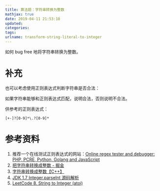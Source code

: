 ```yaml
---
title: 算法题：字符串转换为整数
mathjax: true
date: 2019-04-11 21:53:18
updated:
categories:
tags:
urlname: transform-string-literal-to-integer
---
```


如何 bug free 地将字符串转换为整数。

<!-- more -->





# 补充

也可以考虑使用正则表达式判断字符串是否合法：

如果字符串能够和正则表达式匹配，说明合法，否则说明不合法。

供参考的正则表达式：

```
[+-]?[0-9]*\.?[0-9]*
```



# 参考资料

1. 推荐一个在线测试正则表达式的网站：[Online regex tester and debugger: PHP, PCRE, Python, Golang and JavaScript](https://regex101.com)
2. [把字符串转换成整数 - 掘金](https://juejin.im/post/5ca558b1e51d45592d48440a#heading-19)
3. [字符串转换成整数【C++】](https://www.kancloud.cn/kancloud/the-art-of-programming/41575)
4. [JDK 1.7 Integer.parseInt 源码解析](https://blog.csdn.net/Stu_WangHui/article/details/38564177)
5. [LeetCode 8. String to Integer (atoi)](https://leetcode.com/problems/string-to-integer-atoi/)

